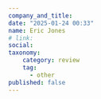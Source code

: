 ```yaml
---
company_and_title: 
date: "2025-01-24 00:33"
name: Eric Jones
# link:
social: 
taxonomy:
    category: review
    tag:
      - other
published: false
---
```



